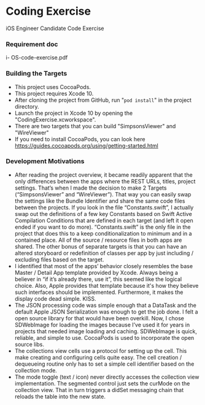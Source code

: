 
# Coding Exercise
iOS Engineer Candidate Code Exercise


### Requirement doc

i- OS-code-exercise.pdf

### Building the Targets

- This project uses CocoaPods.
- This project requires Xcode 10.
- After cloning the project from GitHub, run "`pod install`" in the project directory.
- Launch the project in Xcode 10 by opening the "CodingExercise.xcworkspace".
- There are two targets that you can build "SimpsonsViewer" and "WireViewer"
- If you need to install CocoaPods, you can look here https://guides.cocoapods.org/using/getting-started.html


### Development Motivations
- After reading the project overview, it became readily apparent that the only differences between the apps where the REST URLs, titles, project settings. That’s when I made the decision to make 2 Targets (“SimpsonsViewer” and “WireViewer”). That way you can easily swap the settings like the Bundle Identifier and share the same code files between the projects. If you look in the file “Constants.swift”, I actually swap out the definitions of a few key Constants based on Swift Active Compilation Conditions that are defined in each target (and left it open ended if you want to do more). “Constants.swift” is the only file in the project that does this to a keep conditionalization to minimum and in a contained place. All of the source / resource files in both apps are shared. The other bonus of separate targets is that you can have an altered storyboard or redefinition of classes per app by just including / excluding files based on the target.
- I identified that most of the apps’ behavior closely resembles the base Master / Detail App template provided by Xcode. Always being a believer in “if it’s already there, use it”, this seemed like the logical choice. Also, Apple provides that template because it's how they believe such interfaces should be implemented. Furthermore, it makes the display code dead simple. KISS.
- The JSON processing code was simple enough that a DataTask and the default Apple JSON Serialization was enough to get the job done. I felt a open source library for that would have been overkill. Now, I chose SDWebImage for loading the images because I’ve used it for years in projects that needed image loading and caching. SDWebImage is quick, reliable, and simple to use. CocoaPods is used to incorporate the open source libs.
- The collections view cells use a protocol for setting up the cell. This make creating and configuring cells quite easy. The cell creation / dequeueing routine only has to set a simple cell identifier based on the collection mode.
- The mode toggle (text / icon) never directly accesses the collection view implementation. The segmented control just sets the curMode on the collection view. That in turn triggers a didSet messaging chain that reloads the table into the new state.
